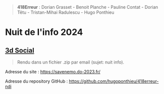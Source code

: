 > **418Erreur** : Dorian Grasset - Benoit Planche - Pauline Contat - Dorian Têtu - Tristan-Mihai Radulescu - Hugo Ponthieu

# Nuit de l'info 2024

## [3d Social](https://www.nuitdelinfo.com/inscription/defis/385)

> Rendu dans un fichier .zip par email (sujet: nuit info).

Adresse du site : https://savenemo.do-2023.fr/

Adresse du repository GitHub : https://github.com/hugoponthieu/418erreur-ndi